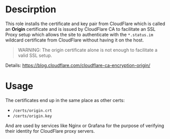 # Descirption

This role installs the certificate and key pair from CloudFlare which is called an __Origin__ certificate and is issued by CloudFlare CA to facilitate an SSL Proxy setup which allows the site to authenticate with the `*.status.im` wildcard certificate from CloudFlare without having it on the host.

>WARNING: The origin certificate alone is not enough to facilitate a valid SSL setup.

Details: https://blog.cloudflare.com/cloudflare-ca-encryption-origin/

# Usage

The certificates end up in the same place as other certs:

* `/certs/origin.crt`
* `/certs/origin.key`

And are used by services like Nginx or Grafana for the purpose of verifying their identity for CloudFlare proxy servers.
